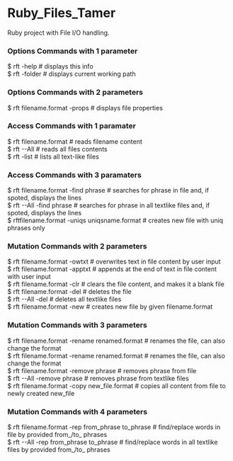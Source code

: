 # Ruby_Files_Tamer
Ruby project with File I/O handling.

### Options Commands with 1 parameter ###
$ rft -help # displays this info <br />
$ rft -folder # displays current working path <br />

### Options Commands with 2 parameters ###
$ rft filename.format -props # displays file properties <br />

### Access Commands with 1 paramater ###
$ rft filename.format # reads filename content <br />
$ rft --All # reads all files contents <br />
$ rft -list # lists all text-like files <br />

### Access Commands with 3 paramaters ###
$ rft filename.format -find phrase # searches for phrase in file and, if spoted, displays the lines <br />
$ rft --All -find phrase # searches for phrase in all textlike files and, if spoted, displays the lines <br />
$ rftfilename.format -uniqs uniqsname.format # creates new file with uniq phrases only <br />

### Mutation Commands with 2 parameters ###
$ rft filename.format -owtxt # overwrites text in file content by user input <br />
$ rft filename.format -apptxt # appends at the end of text in file content with user input <br />
$ rft filename.format -clr # clears the file content, and makes it a blank file <br />
$ rft filename.format -del # deletes the file <br />
$ rft --All -del # deletes all textlike files <br />
$ rft filename.format -new # creates new file by given filename.format <br />

### Mutation Commands with 3 parameters ###
$ rft filename.format -rename renamed.format # renames the file, can also change the format <br />
$ rft filename.format -rename renamed.format # renames the file, can also change the format <br />
$ rft filename.format -remove phrase # removes phrase from file <br />
$ rft --All -remove phrase # removes phrase from textlike files <br />
$ rft filename.format -copy new_file.format # copies all content from file to newly created new_file <br />

### Mutation Commands with 4 parameters ###
$ rft filename.format -rep from_phrase to_phrase # find/replace words in file by provided from_/to_ phrases <br />
$ rft --All -rep from_phrase to_phrase # find/replace words in all textlike files by provided from_/to_ phrases <br />

